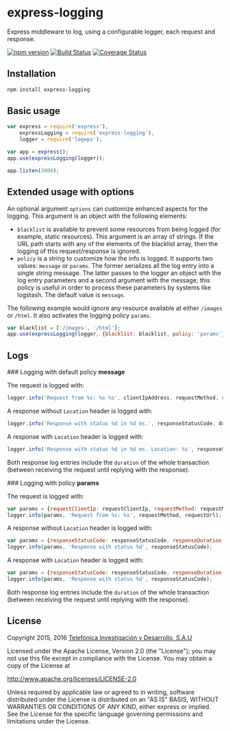 # express-logging

Express middleware to log, using a configurable logger, each request and response.

[![npm version](https://badge.fury.io/js/express-logging.svg)](http://badge.fury.io/js/express-logging)
[![Build Status](https://travis-ci.org/telefonica/node-express-logging.svg)](https://travis-ci.org/telefonica/node-express-logging)
[![Coverage Status](https://img.shields.io/coveralls/telefonica/node-express-logging.svg)](https://coveralls.io/r/telefonica/node-express-logging)

## Installation

```bash
npm install express-logging
```

## Basic usage

```js
var express = require('express'),
    expressLogging = require('express-logging'),
    logger = require('logops');

var app = express();
app.use(expressLogging(logger));

app.listen(3000);
```

## Extended usage with options

An optional argument `options` can customize enhanced aspects for the logging. This argument is an object with the following elements:

 - `blacklist` is available to prevent some resources from being logged (for example, static resources). This argument is an array of strings. If the URL path starts with any of the elements of the blacklist array, then the logging of this request/response is ignored.
 - `policy` is a string to customize how the info is logged. It supports two values: `message` or `params`. The former serializes all the log entry into a single string message. The latter passes to the logger an object with the log entry parameters and a second argument with the message; this policy is useful in order to process these parameters by systems like logstash. The default value is `message`.

The following example would ignore any resource available at either `/images` or `/html`. It also activates the logging policy `params`.

```js
var blacklist = ['/images', '/html'];
app.use(expressLogging(logger, {blacklist: blacklist, policy: 'params'}));
```

## Logs

### Logging with default policy **message**

The request is logged with:

```js
logger.info('Request from %s: %s %s', clientIpAddress, requestMethod, requestUrl);
```

A response without `Location` header is logged with:

```js
logger.info('Response with status %d in %d ms.', responseStatusCode, duration);
```

A response with `Location` header is logged with:

```js
logger.info('Response with status %d in %d ms. Location: %s', responseStatusCode, duration, locationHeader);
```

Both response log entries include the `duration` of the whole transaction (between receiving the request until replying with the response).

### Logging with policy **params**

The request is logged with:

```js
var params = {requestClientIp: requestClientIp, requestMethod: requestMethod, requestUrl: requestUrl};
logger.info(params, 'Request from %s: %s', requestMethod, requestUrl);
```

A response without `Location` header is logged with:

```js
var params = {responseStatusCode: responseStatusCode, responseDuration: duration};
logger.info(params, 'Response with status %d', responseStatusCode);
```

A response with `Location` header is logged with:

```js
var params = {responseStatusCode: responseStatusCode, responseDuration: duration, responseLocation: locationHeader};
logger.info(params, 'Response with status %d', responseStatusCode);
```

Both response log entries include the `duration` of the whole transaction (between receiving the request until replying with the response).

## License

Copyright 2015, 2016 [Telefónica Investigación y Desarrollo, S.A.U](http://www.tid.es)

Licensed under the Apache License, Version 2.0 (the "License"); you may not use this file except in compliance with the License. You may obtain a copy of the License at

http://www.apache.org/licenses/LICENSE-2.0

Unless required by applicable law or agreed to in writing, software distributed under the License is distributed on an "AS IS" BASIS, WITHOUT WARRANTIES OR CONDITIONS OF ANY KIND, either express or implied. See the License for the specific language governing permissions and limitations under the License.

